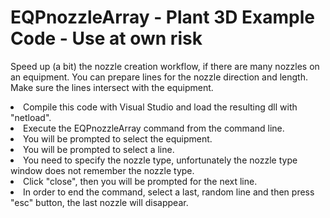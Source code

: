 # EQPnozzleArray - Plant 3D Example Code - Use at own risk
Speed up (a bit) the nozzle creation workflow, if there are many nozzles on an equipment.
You can prepare lines for the nozzle direction and length. Make sure the lines intersect with the equipment.
<li>Compile this code with Visual Studio and load the resulting dll with "netload".
<li>Execute the EQPnozzleArray command from the command line.
<li>You will be prompted to select the equipment.
<li>You will be prompted to select a line.
<li>You need to specify the nozzle type, unfortunately the nozzle type window does not remember the nozzle type.
<li>Click "close", then you will be prompted for the next line.
<li>In order to end the command, select a last, random line and then press "esc" button, the last nozzle will disappear.
